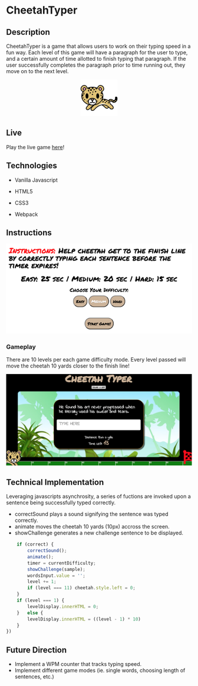 # CheetahTyper

## Description 

CheetahTyper is a game that allows users to work on their typing speed in a fun way. Each level of this game will have a paragraph for the user to type, and a certain amount of time allotted to finish typing that paragraph. If the user successfully completes the paragraph prior to time running out, they move on to the next level.

<p align="center">
  <img width="100" height="100" src="https://github.com/pmin825/CheetahTyper/blob/main/assets/cheetah.png">
</p>

## Live

Play the live game [here](https://pmin825.github.io/CheetahTyper/)!

## Technologies

*  Vanilla Javascript

*  HTML5

*  CSS3

*  Webpack

## Instructions 

<p align="center">
  <img src="https://github.com/pmin825/CheetahTyper/blob/main/assets/instructions.png">
</p>

### Gameplay

There are 10 levels per each game difficulty mode. Every level passed will move the cheetah 10 yards closer to the finish line!

<p align="center">
  <img src="https://github.com/pmin825/CheetahTyper/blob/main/assets/gamephoto1.png">
</p>

## Technical Implementation 

 Leveraging javascripts asynchrosity, a series of fuctions are invoked upon a sentence being successfully typed correctly. 
 
 *  correctSound plays a sound signifying the sentence was typed correctly.
 *  animate moves the cheetah 10 yards (10px) accross the screen.
 *  showChallenge generates a new challenge sentence to be displayed.

```js
    if (correct) {
        correctSound();
        animate();
        timer = currentDifficulty;
        showChallenge(sample);
        wordsInput.value = '';
        level += 1;
        if (level === 11) cheetah.style.left = 0;
    }
    if (level === 1) {
        levelDisplay.innerHTML = 0;
    }   else {
        levelDisplay.innerHTML = ((level - 1) * 10)
    }
})
```
## Future Direction 

*  Implement a WPM counter that tracks typing speed. 
*  Implement different game modes (ie. single words, choosing length of sentences, etc.) 
